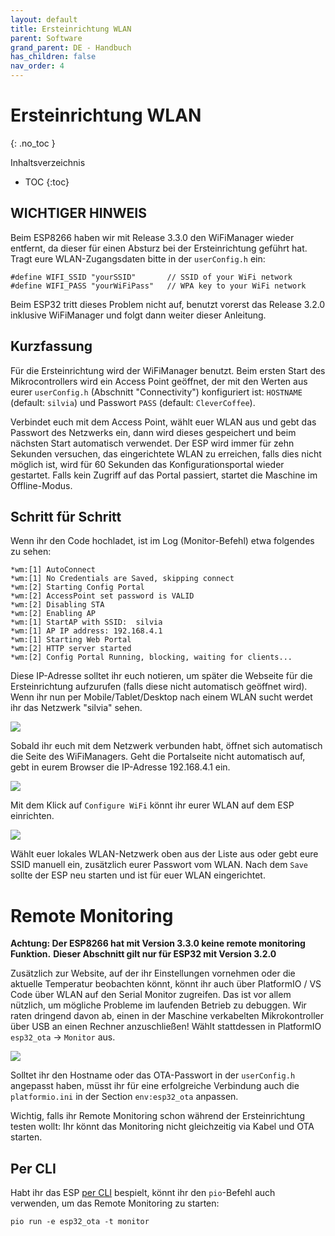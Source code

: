 ```yaml
---
layout: default
title: Ersteinrichtung WLAN
parent: Software
grand_parent: DE - Handbuch
has_children: false
nav_order: 4
---
```



# Ersteinrichtung WLAN
{: .no_toc }

Inhaltsverzeichnis

* TOC
{:toc}


## WICHTIGER HINWEIS

Beim ESP8266 haben wir mit Release 3.3.0 den WiFiManager wieder entfernt, da dieser für einen Absturz bei der Ersteinrichtung geführt hat. Tragt eure WLAN-Zugangsdaten bitte in der `userConfig.h` ein:

```
#define WIFI_SSID "yourSSID"       // SSID of your WiFi network
#define WIFI_PASS "yourWiFiPass"   // WPA key to your WiFi network
```

Beim ESP32 tritt dieses Problem nicht auf, benutzt vorerst das Release 3.2.0 inklusive WiFiManager und folgt dann weiter dieser Anleitung.


## Kurzfassung

Für die Ersteinrichtung wird der WiFiManager benutzt. Beim ersten Start des Mikrocontrollers wird ein Access Point geöffnet, der mit den Werten aus eurer `userConfig.h` (Abschnitt "Connectivity") konfiguriert ist: `HOSTNAME` (default: `silvia`) und Passwort `PASS` (default: `CleverCoffee`).

Verbindet euch mit dem Access Point, wählt euer WLAN aus und gebt das Passwort des Netzwerks ein, dann wird dieses gespeichert und beim nächsten Start automatisch verwendet.
Der ESP wird immer für zehn Sekunden versuchen, das eingerichtete WLAN zu erreichen, falls dies nicht möglich ist, wird für 60 Sekunden das Konfigurationsportal wieder gestartet. Falls kein Zugriff auf das Portal passiert, startet die Maschine im Offline-Modus.


## Schritt für Schritt

Wenn ihr den Code hochladet, ist im Log (Monitor-Befehl) etwa folgendes zu sehen:

```
*wm:[1] AutoConnect
*wm:[1] No Credentials are Saved, skipping connect
*wm:[2] Starting Config Portal
*wm:[2] AccessPoint set password is VALID
*wm:[2] Disabling STA
*wm:[2] Enabling AP
*wm:[1] StartAP with SSID:  silvia
*wm:[1] AP IP address: 192.168.4.1
*wm:[1] Starting Web Portal
*wm:[2] HTTP server started
*wm:[2] Config Portal Running, blocking, waiting for clients...
```

Diese IP-Adresse solltet ihr euch notieren, um später die Webseite für die Ersteinrichtung aufzurufen (falls diese nicht automatisch geöffnet wird).
Wenn ihr nun per Mobile/Tablet/Desktop nach einem WLAN sucht werdet ihr das Netzwerk "silvia" sehen.

![](../../img/wlan-setup1.PNG)

Sobald ihr euch mit dem Netzwerk verbunden habt, öffnet sich automatisch die Seite des WiFiManagers. Geht die Portalseite nicht automatisch auf, gebt in eurem Browser die IP-Adresse 192.168.4.1 ein.

![](../../img/wlan-setup2.PNG)

Mit dem Klick auf `Configure WiFi` könnt ihr eurer WLAN auf dem ESP einrichten.

![](../../img/wlan-setup3.PNG)

Wählt euer lokales WLAN-Netzwerk oben aus der Liste aus oder gebt eure SSID manuell ein, zusätzlich eurer Passwort vom WLAN.
Nach dem `Save` sollte der ESP neu starten und ist für euer WLAN eingerichtet.


# Remote Monitoring
**Achtung: Der ESP8266 hat mit Version 3.3.0 keine remote monitoring Funktion.**
**Dieser Abschnitt gilt nur für ESP32 mit Version 3.2.0**

Zusätzlich zur Website, auf der ihr Einstellungen vornehmen oder die aktuelle Temperatur beobachten könnt, könnt ihr auch über PlatformIO / VS Code über WLAN auf den Serial Monitor zugreifen.
Das ist vor allem nützlich, um mögliche Probleme im laufenden Betrieb zu debuggen. Wir raten dringend davon ab, einen in der Maschine verkabelten Mikrokontroller über USB an einen Rechner anzuschließen!
Wählt stattdessen in PlatformIO `esp32_ota` -> `Monitor` aus.

![](../../img/remote_monitor.png)

Solltet ihr den Hostname oder das OTA-Passwort in der `userConfig.h` angepasst haben, müsst ihr für eine erfolgreiche Verbindung auch die `platformio.ini` in der Section `env:esp32_ota` anpassen.

Wichtig, falls ihr Remote Monitoring schon während der Ersteinrichtung testen wollt: Ihr könnt das Monitoring nicht gleichzeitig via Kabel und OTA starten.


## Per CLI

Habt ihr das ESP [per CLI](./programmcode-cli.md) bespielt, könnt ihr den `pio`-Befehl auch verwenden, um das Remote Monitoring zu starten:
```
pio run -e esp32_ota -t monitor
```
